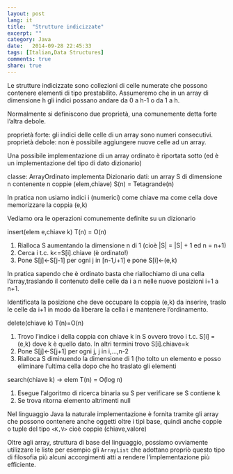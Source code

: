```yaml
---
layout: post
lang: it
title:  "Strutture indicizzate"
excerpt: ""
category: Java
date:   2014-09-28 22:45:33
tags: [Italian,Data Structures]
comments: true
share: true
---
```


Le strutture indicizzate sono collezioni di celle numerate che possono contenere elementi di tipo prestabilito. Assumeremo che in un array di dimensione h gli indici possano andare da 0 a h-1 o da 1 a h.

Normalmente si definiscono due proprietà, una comunemente detta forte l’altra debole.

proprietà forte: gli indici delle celle di un array sono numeri consecutivi.
proprietà debole: non è possibile aggiungere nuove celle ad un array.

Una possibile implementazione di un array ordinato è riportata sotto (ed è un implementazione del tipo di dato dizionario)

classe: ArrayOrdinato implementa Dizionario
dati: un array S di dimensione n contenente n coppie (elem,chiave) S(n) = Tetagrande(n)

In pratica non usiamo indici i (numerici) come  chiave ma come cella dove memorizzare la coppia (e,k)

Vediamo ora le operazioni comunemente definite su un dizionario

insert(elem e,chiave k) T(n) = O(n)

1. Rialloca S aumentando la dimensione n di 1 (cioè |S| = |S| + 1 ed n = n+1)
2. Cerca i t.c. k<=S[i].chiave (è ordinato!)
3. Pone S[j]<-S[j-1] per ogni j in [n-1,i+1] e pone S[i]<-(e,k)

In pratica sapendo che è ordinato basta che riallochiamo di una cella l’array,traslando il contenuto delle celle da i a n nelle nuove posizioni i+1 a n+1.


Identificata la posizione che deve occupare la coppia (e,k) da inserire, traslo le celle da i+1 in modo da liberare la cella i e mantenere l’ordinamento.

delete(chiave k) T(n)=O(n)

1. Trovo l’indice i della coppia con chiave k in S ovvero trovo i t.c. S[i] = (e,k) dove k è quello dato. In altri termini trovo S[i].chiave=k
2. Pone S[j]<-S[j+1] per ogni j, j in i,...,n-2
3. Rialloca S diminuendo la dimensione di 1 (ho tolto un elemento e posso eliminare l’ultima cella dopo che ho traslato gli elementi

search(chiave k) -> elem T(n) = O(log n)

1. Esegue l’algoritmo di ricerca binaria su S per verificare se S contiene k
2. Se trova ritorna elemento altrimenti null

Nel linguaggio Java la naturale implementazione è fornita tramite gli array che possono contenere anche oggetti oltre i tipi base, quindi anche coppie o tuple del tipo `<K,V>` cioè coppie (chiave,valore)

Oltre agli array, struttura di base del linguaggio, possiamo ovviamente utilizzare le liste per esempio gli `ArrayList` che adottano propriò questo tipo di filosofia più alcuni accorgimenti atti a rendere l’implementazione più efficiente.
